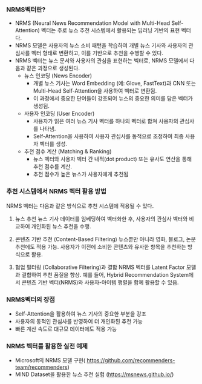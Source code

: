 ### NRMS벡터란? 
- NRMS (Neural News Recommendation Model with Multi-Head Self-Attention) 벡터는 주로 뉴스 추천 시스템에서 활용되는 딥러닝 기반의 표현 벡터다.
- NRMS 모델은 사용자의 뉴스 소비 패턴을 학습하여 개별 뉴스 기사와 사용자의 관심사를 벡터 형태로 변환하고, 이를 기반으로 추천을 수행할 수 있다.
- NRMS 벡터는 뉴스 문서와 사용자의 관심을 표현하는 벡터로, NRMS 모델에서 다음과 같은 과정으로 생성된다.
    * 뉴스 인코딩 (News Encoder)
      - 개별 뉴스 기사는 Word Embedding (예: Glove, FastText)과 CNN 또는 Multi-Head Self-Attention을 사용하여 벡터로 변환됨.
      - 이 과정에서 중요한 단어들이 강조되어 뉴스의 중요한 의미를 담은 벡터가 생성됨.
    * 사용자 인코딩 (User Encoder)
      - 사용자가 읽은 여러 뉴스 기사 벡터를 하나의 벡터로 합쳐 사용자의 관심사를 나타냄.
      - Self-Attention을 사용하여 사용자 관심사를 동적으로 조정하여 최종 사용자 벡터를 생성.
    * 추천 점수 계산 (Matching & Ranking)
      - 뉴스 벡터와 사용자 벡터 간 내적(dot product) 또는 유사도 연산을 통해 추천 점수를 계산.
      - 추천 점수가 높은 뉴스가 사용자에게 추천됨

### 추천 시스템에서 NRMS 벡터 활용 방법
NRMS 벡터는 다음과 같은 방식으로 추천 시스템에 적용될 수 있다.

1) 뉴스 추천
뉴스 기사 데이터를 임베딩하여 벡터화한 후, 사용자의 관심사 벡터와 비교하여 개인화된 뉴스 추천을 수행.

2) 콘텐츠 기반 추천 (Content-Based Filtering)
뉴스뿐만 아니라 영화, 블로그, 논문 추천에도 적용 가능. 
사용자가 이전에 소비한 콘텐츠와 유사한 항목을 추천하는 방식으로 활용.

3) 협업 필터링 (Collaborative Filtering)과 결합
NRMS 벡터를 Latent Factor 모델과 결합하여 추천 품질을 향상.
예를 들어, Hybrid Recommendation System에서 콘텐츠 기반 벡터(NRMS)와 사용자-아이템 행렬을 함께 활용할 수 있음.


### NRMS벡터의 장점 
- Self-Attention을 활용하여 뉴스 기사의 중요한 부분을 강조
- 사용자의 동적인 관심사를 반영하여 더 개인화된 추천 가능
- 빠른 계산 속도로 대규모 데이터에도 적용 가능


### NRMS 벡터를 활용한 실전 예제
- Microsoft의 NRMS 모델 구현( https://github.com/recommenders-team/recommenders)
- MIND Dataset을 활용한 뉴스 추천 실험 (https://msnews.github.io/)
  
